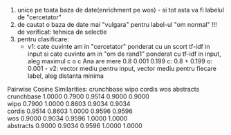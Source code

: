 1. unice pe toata baza de date(enrichment pe wos) - si tot asta va fi labelul de "cercetator"
2. de cautat o baza de date mai "vulgara" pentru label-ul "om normal" !!! de verificat: tehnica de selectie
3. pentru clasificare:
   - v1: cate cuvinte am in "cercetator" ponderat cu un scort tf-idf in input si cate cuvinte am in "om de rand1" ponderat cu tf-idf in input, aleg maximul
     c o c
     Ana are mere
     0.8 0.001 0.199
     c: 0.8 + 0.199
     o: 0.001 - v2: vector mediu pentru input, vector mediu pentru fiecare label, aleg distanta minima




Pairwise Cosine Similarities:
            crunchbase  wipo        cordis      wos         abstracts   
crunchbase  1.0000      0.7900      0.9514      0.9000      0.9000      
wipo        0.7900      1.0000      0.8603      0.9034      0.9034      
cordis      0.9514      0.8603      1.0000      0.9596      0.9596      
wos         0.9000      0.9034      0.9596      1.0000      1.0000      
abstracts   0.9000      0.9034      0.9596      1.0000      1.0000     